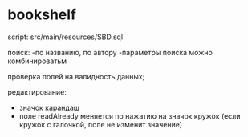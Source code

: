 # bookshelf
script: src/main/resources/SBD.sql

поиск: 
-по названию, по автору
-параметры поиска можно комбинироватьм

проверка полей на валидность данных;

редактирование:
- значок карандаш
- поле readAlready меняется по нажатию на значок кружок (если кружок с галочкой, поле не изменит значение)
